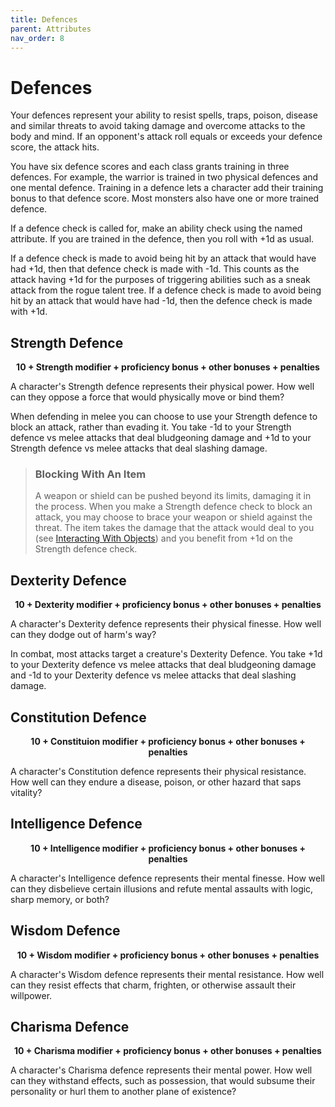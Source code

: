 ```yaml
---
title: Defences
parent: Attributes
nav_order: 8
---
```


# Defences
Your defences represent your ability to resist spells, traps, poison, disease and similar threats to avoid taking damage and overcome attacks to the body and mind. If an opponent's attack roll equals or exceeds your defence score, the attack hits.

You have six defence scores and each class grants training in three defences. For example, the warrior is trained in two physical defences and one mental defence. Training in a defence lets a character add their training bonus to that defence score. Most monsters also have one or more trained defence.

If a defence check is called for, make an ability check using the named attribute. If you are trained in the defence, then you roll with +1d as usual.

If a defence check is made to avoid being hit by an attack that would have had +1d, then that defence check is made with -1d. This counts as the attack having +1d for the purposes of triggering abilities such as a sneak attack from the rogue talent tree. If a defence check is made to avoid being hit by an attack that would have had -1d, then the defence check is made with +1d.

## Strength Defence

<center><strong>10 + Strength modifier + proficiency bonus + other bonuses + penalties</strong></center>

A character's Strength defence represents their physical power. How well can they oppose a force that would physically move or bind them?

When defending in melee you can choose to use your Strength defence to block an attack, rather than evading it. You take -1d to your Strength defence vs melee attacks that deal bludgeoning damage and +1d to your Strength defence vs melee attacks that deal slashing damage.

> ### Blocking With An Item
> A weapon or shield can be pushed beyond its limits, damaging it in the process. When you make a Strength defence check to block an attack, you may choose to brace your weapon or shield against the threat. The item takes the damage that the attack would deal to you (see [Interacting With Objects](http://stormchaserroleplaying.com/stormchaserRPG/Adventuring/TheEnvironment/InteractingWithObjects/)) and you benefit from +1d on the Strength defence check.

## Dexterity Defence

<center><strong>10 + Dexterity modifier + proficiency bonus + other bonuses + penalties</strong></center>

A character's Dexterity defence represents their physical finesse. How well can they dodge out of harm's way?

In combat, most attacks target a creature's Dexterity Defence. You take +1d to your Dexterity defence vs melee attacks that deal bludgeoning damage and -1d to your Dexterity defence vs melee attacks that deal slashing damage.

## Constitution Defence

<center><strong>10 + Constituion modifier + proficiency bonus + other bonuses + penalties</strong></center>

A character's Constitution defence represents their physical resistance. How well can they endure a disease, poison, or other hazard that saps vitality?

## Intelligence Defence

<center><strong>10 + Intelligence modifier + proficiency bonus + other bonuses + penalties</strong></center>

A character's Intelligence defence represents their mental finesse. How well can they disbelieve certain illusions and refute mental assaults with logic, sharp memory, or both?

## Wisdom Defence

<center><strong>10 + Wisdom modifier + proficiency bonus + other bonuses + penalties</strong></center>

A character's Wisdom defence represents their mental resistance. How well can they resist effects that charm, frighten, or otherwise assault their willpower.

## Charisma Defence

<center><strong>10 + Charisma modifier + proficiency bonus + other bonuses + penalties</strong></center>

A character's Charisma defence represents their mental power. How well can they withstand effects, such as possession, that would subsume their personality or hurl them to another plane of existence?
